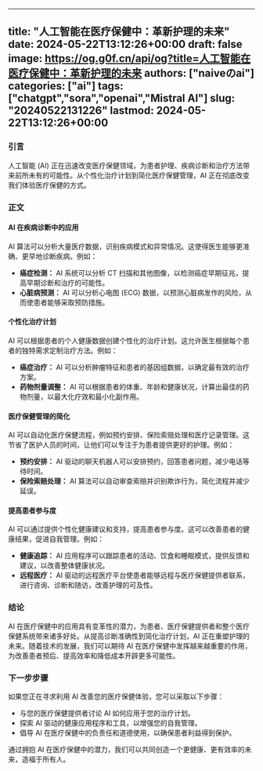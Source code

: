 
---
title: "人工智能在医疗保健中：革新护理的未来"
date: 2024-05-22T13:12:26+00:00
draft: false
image: https://og.g0f.cn/api/og?title=人工智能在医疗保健中：革新护理的未来
authors: ["naiveのai"]
categories: ["ai"]
tags: ["chatgpt","sora","openai","Mistral AI"]
slug: "20240522131226"
lastmod: 2024-05-22T13:12:26+00:00
---
### 引言
人工智能 (AI) 正在迅速改变医疗保健领域，为患者护理、疾病诊断和治疗方法带来前所未有的可能性。从个性化治疗计划到简化医疗保健管理，AI 正在彻底改变我们体验医疗保健的方式。

### 正文

#### AI 在疾病诊断中的应用
AI 算法可以分析大量医疗数据，识别疾病模式和异常情况。这使得医生能够更准确、更早地诊断疾病。例如：

- **癌症检测：** AI 系统可以分析 CT 扫描和其他图像，以检测癌症早期征兆，提高早期诊断和治疗的可能性。
- **心脏病预测：** AI 可以分析心电图 (ECG) 数据，以预测心脏病发作的风险，从而使患者能够采取预防措施。

#### 个性化治疗计划
AI 可以根据患者的个人健康数据创建个性化的治疗计划。这允许医生根据每个患者的独特需求定制治疗方法。例如：

- **癌症治疗：** AI 可以分析肿瘤特征和患者的基因组数据，以确定最有效的治疗方案。
- **药物剂量调整：** AI 可以根据患者的体重、年龄和健康状况，计算出最佳的药物剂量，以最大化疗效和最小化副作用。

#### 医疗保健管理的简化
AI 可以自动化医疗保健流程，例如预约安排、保险索赔处理和医疗记录管理。这节省了医护人员的时间，让他们可以专注于为患者提供更好的护理。例如：

- **预约安排：** AI 驱动的聊天机器人可以安排预约，回答患者问题，减少电话等待时间。
- **保险索赔处理：** AI 算法可以自动审查索赔并识别欺诈行为，简化流程并减少延误。

#### 提高患者参与度
AI 可以通过提供个性化健康建议和支持，提高患者参与度。这可以改善患者的健康结果，促进自我管理。例如：

- **健康追踪：** AI 应用程序可以跟踪患者的活动、饮食和睡眠模式，提供反馈和建议，以改善整体健康状况。
- **远程医疗：** AI 驱动的远程医疗平台使患者能够远程与医疗保健提供者联系，进行咨询、诊断和随访，改善护理的可及性。

### 结论

AI 在医疗保健中的应用具有变革性的潜力，为患者、医疗保健提供者和整个医疗保健系统带来诸多好处。从提高诊断准确性到简化治疗计划，AI 正在重塑护理的未来。随着技术的发展，我们可以期待 AI 在医疗保健中发挥越来越重要的作用，为改善患者预后、提高效率和降低成本开辟更多可能性。

### 下一步步骤
如果您正在寻求利用 AI 改善您的医疗保健体验，您可以采取以下步骤：

- 与您的医疗保健提供者讨论 AI 如何应用于您的治疗计划。
- 探索 AI 驱动的健康应用程序和工具，以增强您的自我管理。
- 倡导 AI 在医疗保健中的负责任和道德使用，以确保患者利益得到保护。

通过拥抱 AI 在医疗保健中的潜力，我们可以共同创造一个更健康、更有效率的未来，造福于所有人。